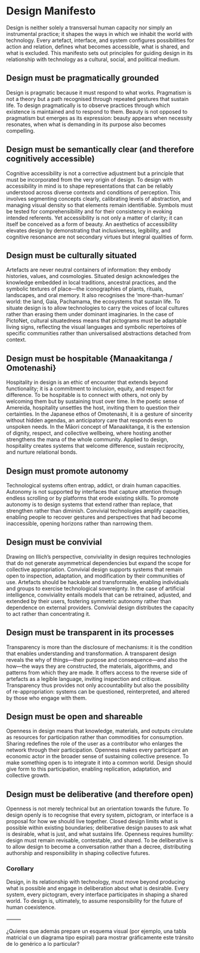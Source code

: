 # Design Manifesto

Design is neither solely a transversal human capacity nor simply an instrumental practice; it shapes the ways in which we inhabit the world with technology. Every artefact, interface, and system configures possibilities for action and relation, defines what becomes accessible, what is shared, and what is excluded. This manifesto sets out principles for guiding design in its relationship with technology as a cultural, social, and political medium.


## Design must be pragmatically grounded

Design is pragmatic because it must respond to what works. Pragmatism is not a theory but a path recognised through repeated gestures that sustain life. To design pragmatically is to observe practices through which existence is maintained and to respond to them. Beauty is not opposed to pragmatism but emerges as its expression: beauty appears when necessity resonates, when what is demanding in its purpose also becomes compelling.

## Design must be semantically clear (and therefore cognitively accessible)

Cognitive accessibility is not a corrective adjustment but a principle that must be incorporated from the very origin of design. To design with accessibility in mind is to shape representations that can be reliably understood across diverse contexts and conditions of perception. This involves segmenting concepts clearly, calibrating levels of abstraction, and managing visual density so that elements remain identifiable. Symbols must be tested for comprehensibility and for their consistency in evoking intended referents. Yet accessibility is not only a matter of clarity; it can itself be conceived as a form of beauty. An aesthetics of accessibility elevates design by demonstrating that inclusiveness, legibility, and cognitive resonance are not secondary virtues but integral qualities of form.

## Design must be culturally situated

Artefacts are never neutral containers of information: they embody histories, values, and cosmologies. Situated design acknowledges the knowledge embedded in local traditions, ancestral practices, and the symbolic textures of place—the iconographies of plants, rituals, landscapes, and oral memory. It also recognises the ‘more-than-human’ world: the land, Gaia, Pachamama, the ecosystems that sustain life. To situate design is to allow technologies to carry the voices of local cultures rather than erasing them under dominant imaginaries. In the case of PictoNet, cultural situatedness means that pictograms must be adaptable living signs, reflecting the visual languages and symbolic repertoires of specific communities rather than universalised abstractions detached from context.

## Design must be hospitable {Manaakitanga / Omotenashi}

Hospitality in design is an ethic of encounter that extends beyond functionality; it is a commitment to inclusion, equity, and respect for difference. To be hospitable is to connect with others, not only by welcoming them but by sustaining trust over time. In the poetic sense of Amereida, hospitality unsettles the host, inviting them to question their certainties. In the Japanese ethos of Omotenashi, it is a gesture of sincerity without hidden agendas, an anticipatory care that responds even to unspoken needs. In the Māori concept of Manaakitanga, it is the extension of dignity, respect, and collective wellbeing, where hosting another strengthens the mana of the whole community. Applied to design, hospitality creates systems that welcome difference, sustain reciprocity, and nurture relational bonds.

## Design must promote autonomy

Technological systems often entrap, addict, or drain human capacities. Autonomy is not supported by interfaces that capture attention through endless scrolling or by platforms that erode existing skills. To promote autonomy is to design systems that extend rather than replace, that strengthen rather than diminish. Convivial technologies amplify capacities, enabling people to recover gestures and perspectives that had become inaccessible, opening horizons rather than narrowing them.

## Design must be convivial

Drawing on Illich’s perspective, conviviality in design requires technologies that do not generate asymmetrical dependencies but expand the scope for collective appropriation. Convivial design supports systems that remain open to inspection, adaptation, and modification by their communities of use. Artefacts should be hackable and transformable, enabling individuals and groups to exercise technological sovereignty. In the case of artificial intelligence, conviviality entails models that can be retrained, adjusted, and extended by their users, fostering symmetric autonomy rather than dependence on external providers. Convivial design distributes the capacity to act rather than concentrating it.

## Design must be transparent in its processes

Transparency is more than the disclosure of mechanisms: it is the condition that enables understanding and transformation. A transparent design reveals the why of things—their purpose and consequence—and also the how—the ways they are constructed, the materials, algorithms, and patterns from which they are made. It offers access to the reverse side of artefacts as a legible language, inviting inspection and critique. Transparency thus provides not only accountability but also the possibility of re-appropriation: systems can be questioned, reinterpreted, and altered by those who engage with them.

## Design must be open and shareable

Openness in design means that knowledge, materials, and outputs circulate as resources for participation rather than commodities for consumption. Sharing redefines the role of the user as a contributor who enlarges the network through their participation. Openness makes every participant an economic actor in the broader sense of sustaining collective presence. To make something open is to integrate it into a common world. Design should give form to this participation, enabling replication, adaptation, and collective growth.

## Design must be deliberative (and therefore open)

Openness is not merely technical but an orientation towards the future. To design openly is to recognise that every system, pictogram, or interface is a proposal for how we should live together. Closed design limits what is possible within existing boundaries; deliberative design pauses to ask what is desirable, what is just, and what sustains life. Openness requires humility: design must remain revisable, contestable, and shared. To be deliberative is to allow design to become a conversation rather than a decree, distributing authorship and responsibility in shaping collective futures.


### Corollary

Design, in its relationship with technology, must move beyond producing what is possible and engage in deliberation about what is desirable. Every system, every pictogram, every interface participates in shaping a shared world. To design is, ultimately, to assume responsibility for the future of human coexistence.

⸻

¿Quieres que además prepare un esquema visual (por ejemplo, una tabla matricial o un diagrama tipo espiral) para mostrar gráficamente este tránsito de lo genérico a lo particular?
